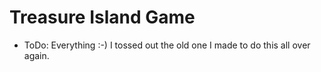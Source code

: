 # Treasure Island Game
- ToDo: Everything :-) I tossed out the old one I made to do this all over again.